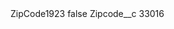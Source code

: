 <?xml version="1.0" encoding="UTF-8"?>
<CustomMetadata xmlns="http://soap.sforce.com/2006/04/metadata" xmlns:xsi="http://www.w3.org/2001/XMLSchema-instance" xmlns:xsd="http://www.w3.org/2001/XMLSchema">
    <label>ZipCode1923</label>
    <protected>false</protected>
    <values>
        <field>Zipcode__c</field>
        <value xsi:type="xsd:string">33016</value>
    </values>
</CustomMetadata>
